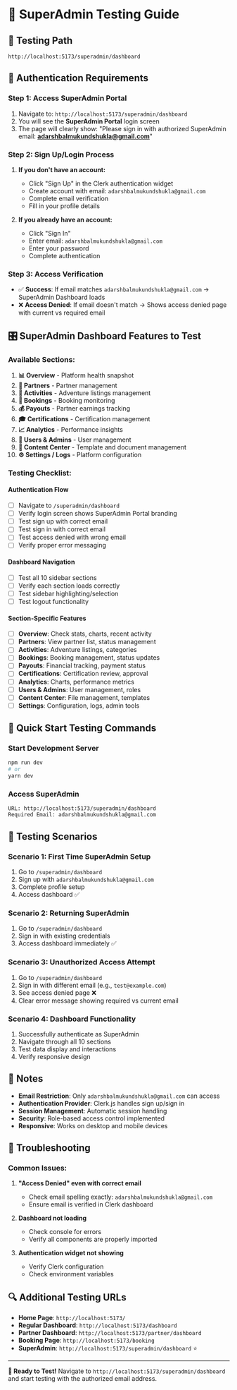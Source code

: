 # 🔐 SuperAdmin Testing Guide

## 📍 **Testing Path**
```
http://localhost:5173/superadmin/dashboard
```

## 🔑 **Authentication Requirements**

### Step 1: Access SuperAdmin Portal
1. Navigate to: `http://localhost:5173/superadmin/dashboard`
2. You will see the **SuperAdmin Portal** login screen
3. The page will clearly show: "Please sign in with authorized SuperAdmin email: **adarshbalmukundshukla@gmail.com**"

### Step 2: Sign Up/Login Process
1. **If you don't have an account:**
   - Click "Sign Up" in the Clerk authentication widget
   - Create account with email: `adarshbalmukundshukla@gmail.com`
   - Complete email verification
   - Fill in your profile details

2. **If you already have an account:**
   - Click "Sign In" 
   - Enter email: `adarshbalmukundshukla@gmail.com`
   - Enter your password
   - Complete authentication

### Step 3: Access Verification
- ✅ **Success**: If email matches `adarshbalmukundshukla@gmail.com` → SuperAdmin Dashboard loads
- ❌ **Access Denied**: If email doesn't match → Shows access denied page with current vs required email

## 🎛️ **SuperAdmin Dashboard Features to Test**

### **Available Sections:**
1. **📊 Overview** - Platform health snapshot
2. **🤝 Partners** - Partner management
3. **🎯 Activities** - Adventure listings management
4. **📅 Bookings** - Booking monitoring
5. **💰 Payouts** - Partner earnings tracking
6. **🎓 Certifications** - Certification management
7. **📈 Analytics** - Performance insights
8. **👥 Users & Admins** - User management
9. **📁 Content Center** - Template and document management
10. **⚙️ Settings / Logs** - Platform configuration

### **Testing Checklist:**

#### Authentication Flow
- [ ] Navigate to `/superadmin/dashboard`
- [ ] Verify login screen shows SuperAdmin Portal branding
- [ ] Test sign up with correct email
- [ ] Test sign in with correct email
- [ ] Test access denied with wrong email
- [ ] Verify proper error messaging

#### Dashboard Navigation
- [ ] Test all 10 sidebar sections
- [ ] Verify each section loads correctly
- [ ] Test sidebar highlighting/selection
- [ ] Test logout functionality

#### Section-Specific Features
- [ ] **Overview**: Check stats, charts, recent activity
- [ ] **Partners**: View partner list, status management
- [ ] **Activities**: Adventure listings, categories
- [ ] **Bookings**: Booking management, status updates
- [ ] **Payouts**: Financial tracking, payment status
- [ ] **Certifications**: Certification review, approval
- [ ] **Analytics**: Charts, performance metrics
- [ ] **Users & Admins**: User management, roles
- [ ] **Content Center**: File management, templates
- [ ] **Settings**: Configuration, logs, admin tools

## 🚀 **Quick Start Testing Commands**

### Start Development Server
```bash
npm run dev
# or
yarn dev
```

### Access SuperAdmin
```
URL: http://localhost:5173/superadmin/dashboard
Required Email: adarshbalmukundshukla@gmail.com
```

## 🔧 **Testing Scenarios**

### Scenario 1: First Time SuperAdmin Setup
1. Go to `/superadmin/dashboard`
2. Sign up with `adarshbalmukundshukla@gmail.com`
3. Complete profile setup
4. Access dashboard ✅

### Scenario 2: Returning SuperAdmin
1. Go to `/superadmin/dashboard`
2. Sign in with existing credentials
3. Access dashboard immediately ✅

### Scenario 3: Unauthorized Access Attempt
1. Go to `/superadmin/dashboard`
2. Sign in with different email (e.g., `test@example.com`)
3. See access denied page ❌
4. Clear error message showing required vs current email

### Scenario 4: Dashboard Functionality
1. Successfully authenticate as SuperAdmin
2. Navigate through all 10 sections
3. Test data display and interactions
4. Verify responsive design

## 📝 **Notes**

- **Email Restriction**: Only `adarshbalmukundshukla@gmail.com` can access
- **Authentication Provider**: Clerk.js handles sign up/sign in
- **Session Management**: Automatic session handling
- **Security**: Role-based access control implemented
- **Responsive**: Works on desktop and mobile devices

## 🐛 **Troubleshooting**

### Common Issues:
1. **"Access Denied" even with correct email**
   - Check email spelling exactly: `adarshbalmukundshukla@gmail.com`
   - Ensure email is verified in Clerk dashboard

2. **Dashboard not loading**
   - Check console for errors
   - Verify all components are properly imported

3. **Authentication widget not showing**
   - Verify Clerk configuration
   - Check environment variables

## 🔍 **Additional Testing URLs**

- **Home Page**: `http://localhost:5173/`
- **Regular Dashboard**: `http://localhost:5173/dashboard`
- **Partner Dashboard**: `http://localhost:5173/partner/dashboard`
- **Booking Page**: `http://localhost:5173/booking`
- **SuperAdmin**: `http://localhost:5173/superadmin/dashboard` ⭐

---

**🎯 Ready to Test!** 
Navigate to `http://localhost:5173/superadmin/dashboard` and start testing with the authorized email address.
